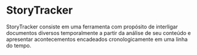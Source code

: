 # StoryTracker
StoryTracker consiste em uma ferramenta com propósito de interligar documentos diversos temporalmente a partir da análise de seu conteúdo e apresentar acontecementos encadeados cronologicamente em uma linha do tempo.
